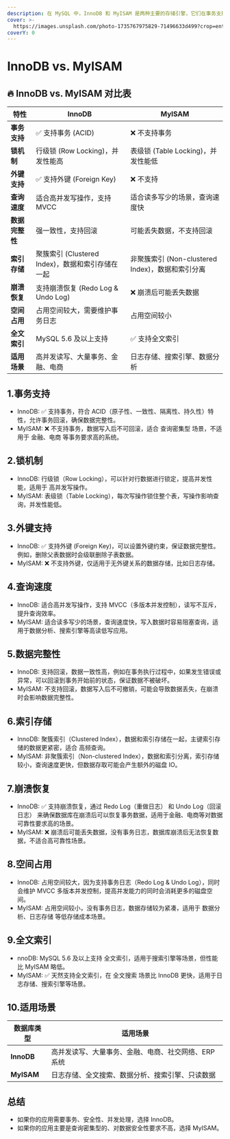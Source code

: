 ```yaml
---
description: 在 MySQL 中，InnoDB 和 MyISAM 是两种主要的存储引擎，它们在事务支持、锁机制、查询性能等方面存在显著区别
cover: >-
  https://images.unsplash.com/photo-1735767975829-71496633d499?crop=entropy&cs=srgb&fm=jpg&ixid=M3wxOTcwMjR8MHwxfHJhbmRvbXx8fHx8fHx8fDE3MzkxMDc5MDh8&ixlib=rb-4.0.3&q=85
coverY: 0
---
```


# InnoDB vs. MyISAM

## 🔥 InnoDB vs. MyISAM 对比表

| 特性        | InnoDB                            | MyISAM                              |
| --------- | --------------------------------- | ----------------------------------- |
| **事务支持**  | ✅ 支持事务 (ACID)                     | ❌ 不支持事务                             |
| **锁机制**   | 行级锁 (Row Locking)，并发性能高           | 表级锁 (Table Locking)，并发性能低           |
| **外键支持**  | ✅ 支持外键 (Foreign Key)              | ❌ 不支持                               |
| **查询速度**  | 适合高并发写操作，支持 MVCC                  | 适合读多写少的场景，查询速度快                     |
| **数据完整性** | 强一致性，支持回滚                         | 可能丢失数据，不支持回滚                        |
| **索引存储**  | 聚簇索引 (Clustered Index)，数据和索引存储在一起 | 非聚簇索引 (Non-clustered Index)，数据和索引分离 |
| **崩溃恢复**  | 支持崩溃恢复 (Redo Log & Undo Log)      | ❌ 崩溃后可能丢失数据                         |
| **空间占用**  | 占用空间较大，需要维护事务日志                   | 占用空间较小                              |
| **全文索引**  | MySQL 5.6 及以上支持                   | ✅ 支持全文索引                            |
| **适用场景**  | 高并发读写、大量事务、金融、电商                  | 日志存储、搜索引擎、数据分析                      |

## 1.事务支持

* InnoDB: ✅ 支持事务，符合 ACID（原子性、一致性、隔离性、持久性）特性，允许事务回滚，确保数据完整性。
* MyISAM: ❌ 不支持事务，数据写入后不可回滚，适合 查询密集型 场景，不适用于 金融、电商 等事务要求高的系统。

## 2.锁机制

* InnoDB: 行级锁（Row Locking），可以针对行数据进行锁定，提高并发性能，适用于 高并发写操作。
* MyISAM: 表级锁（Table Locking），每次写操作锁住整个表，写操作影响查询，并发性能低。

## 3.外键支持

* InnoDB: ✅ 支持外键 (Foreign Key)，可以设置外键约束，保证数据完整性。例如，删除父表数据时会级联删除子表数据。
* MyISAM: ❌ 不支持外键，仅适用于无外键关系的数据存储，比如日志存储。

## 4.查询速度

* InnoDB: 适合高并发写操作，支持 MVCC（多版本并发控制），读写不互斥，提升查询效率。
* MyISAM: 适合读多写少的场景，查询速度快，写入数据时容易阻塞查询，适用于数据分析、搜索引擎等高读低写应用。

## 5.数据完整性

* InnoDB: 支持回滚，数据一致性高，例如在事务执行过程中，如果发生错误或异常，可以回滚到事务开始前的状态，保证数据不被破坏。
* MyISAM: 不支持回滚，数据写入后不可撤销，可能会导致数据丢失，在崩溃时会影响数据完整性。

## 6.索引存储

* InnoDB: 聚簇索引（Clustered Index），数据和索引存储在一起，主键索引存储的数据更紧密，适合 高频查询。
* MyISAM: 非聚簇索引（Non-clustered Index），数据和索引分离，索引存储较小，查询速度更快，但数据存取可能会产生额外的磁盘 IO。

## 7.崩溃恢复

* InnoDB: ✅ 支持崩溃恢复，通过 Redo Log（重做日志） 和 Undo Log（回滚日志） 来确保数据库在崩溃后可以恢复事务数据，适用于金融、电商等对数据可靠性要求高的场景。
* MyISAM: ❌ 崩溃后可能丢失数据，没有事务日志，数据库崩溃后无法恢复数据，不适合高可靠性场景。

## 8.空间占用

* InnoDB: 占用空间较大，因为支持事务日志（Redo Log & Undo Log），同时会维护 MVCC 多版本并发控制，提高并发能力的同时会消耗更多的磁盘空间。
* MyISAM: 占用空间较小，没有事务日志，数据存储较为紧凑，适用于 数据分析、日志存储 等低存储成本场景。

## 9.全文索引

* nnoDB: MySQL 5.6 及以上支持 全文索引，适用于搜索引擎等场景，但性能比 MyISAM 略低。
* MyISAM: ✅ 天然支持全文索引，在 全文搜索 场景比 InnoDB 更快，适用于日志存储、搜索引擎等场景。

## 10.适用场景



| 数据库类型      | 适用场景                         |
| ---------- | ---------------------------- |
| **InnoDB** | 高并发读写、大量事务、金融、电商、社交网络、ERP 系统 |
| **MyISAM** | 日志存储、全文搜索、数据分析、搜索引擎、只读数据     |

## 总结

* 如果你的应用需要事务、安全性、并发处理，选择 InnoDB。
* 如果你的应用主要是查询密集型的、对数据安全性要求不高，选择 MyISAM。

